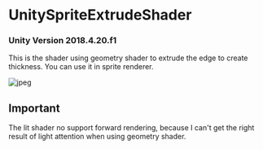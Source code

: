# UnitySpriteExtrudeShader
### Unity Version  2018.4.20.f1

This is the shader using geometry shader to extrude the edge to create thickness.
You can use it in sprite renderer.

![jpeg](https://i.imgur.com/olOT0Qm.png)


## Important

The lit shader no support forward rendering, because I can't get the right result of light attention when using geometry shader.
